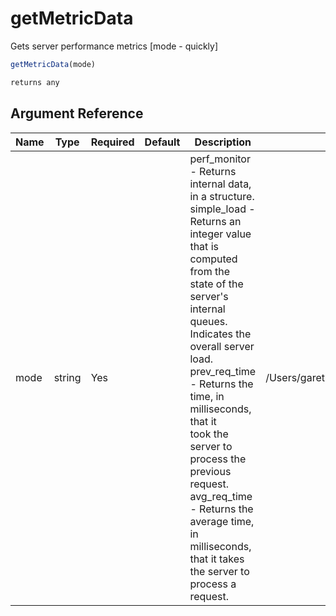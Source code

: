 # getMetricData

Gets server performance metrics
 [mode - quickly]

```javascript
getMetricData(mode)
```

```javascript
returns any
```

## Argument Reference

| Name | Type | Required | Default | Description | Values |
| --- | --- | --- | --- | --- | --- |
| mode | string | Yes |  | perf_monitor - Returns internal data, in a structure.<br /> simple_load - Returns an integer value that is computed<br /> from the state of the server's internal<br /> queues. Indicates the overall server load.<br /> prev_req_time - Returns the time, in milliseconds, that it<br /> took the server to process the previous<br /> request.<br /> avg_req_time - Returns the average time, in milliseconds,<br /> that it takes the server to process a<br /> request. | /Users/garethedwards/development/github/cfdocs/docs/functions/getmetricdata.md|avg_req_time |

